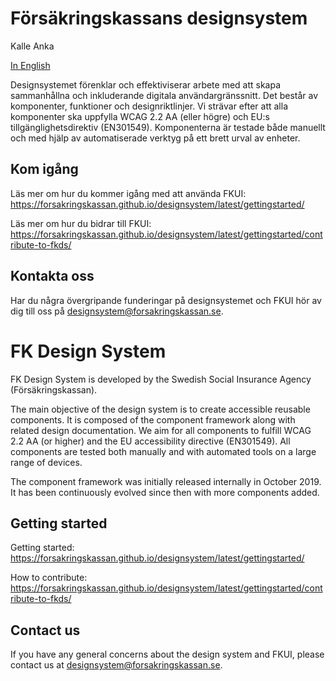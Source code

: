 # Försäkringskassans designsystem

Kalle Anka

[In English](#fk-design-system)

Designsystemet förenklar och effektiviserar arbete med att skapa sammanhållna och inkluderande digitala användargränssnitt.
Det består av komponenter, funktioner och designriktlinjer.
Vi strävar efter att alla komponenter ska uppfylla WCAG 2.2 AA (eller högre)
och EU:s tillgänglighetsdirektiv (EN301549).
Komponenterna är testade både manuellt och med hjälp av automatiserade verktyg på ett brett urval av enheter.

## Kom igång

Läs mer om hur du kommer igång med att använda FKUI: https://forsakringskassan.github.io/designsystem/latest/gettingstarted/

Läs mer om hur du bidrar till FKUI: https://forsakringskassan.github.io/designsystem/latest/gettingstarted/contribute-to-fkds/

## Kontakta oss

Har du några övergripande funderingar på designsystemet och FKUI hör av dig till oss på
<designsystem@forsakringskassan.se>.

# FK Design System

FK Design System is developed by the Swedish Social Insurance Agency (Försäkringskassan).

The main objective of the design system is to create accessible reusable components.
It is composed of the component framework along with related design documentation.
We aim for all components to fulfill WCAG 2.2 AA (or higher) and the EU accessibility directive (EN301549).
All components are tested both manually and with automated tools on a large range of devices.

The component framework was initially released internally in October 2019. It has been continuously evolved since then with more components added.

## Getting started

Getting started: https://forsakringskassan.github.io/designsystem/latest/gettingstarted/

How to contribute: https://forsakringskassan.github.io/designsystem/latest/gettingstarted/contribute-to-fkds/

## Contact us

If you have any general concerns about the design system and FKUI, please contact us at
<designsystem@forsakringskassan.se>.
